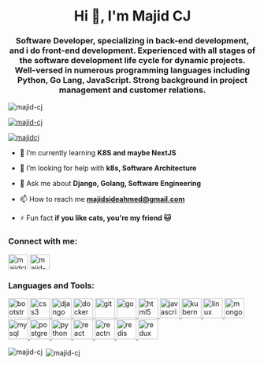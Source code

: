 <h1 align="center">Hi 👋, I'm Majid CJ</h1>
<h3 align="center">Software Developer, specializing in back-end development, and i do front-end development. Experienced with all stages of the software development life cycle for dynamic projects. Well-versed in numerous programming languages including Python, Go Lang, JavaScript. Strong background in project management and customer relations.</h3>

<p align="left"> <img src="https://komarev.com/ghpvc/?username=majid-cj&label=Profile%20views&color=0e75b6&style=flat" alt="majid-cj" /> </p>

<p align="left"> <a href="https://github.com/ryo-ma/github-profile-trophy"><img src="https://github-profile-trophy.vercel.app/?username=majid-cj" alt="majid-cj" /></a> </p>

<p align="left"> <a href="https://twitter.com/majidcj" target="blank"><img src="https://img.shields.io/twitter/follow/majidcj?logo=twitter&style=for-the-badge" alt="majidcj" /></a> </p>

- 🌱 I’m currently learning **K8S and maybe NextJS**

- 🤝 I’m looking for help with **k8s, Software Architecture**

- 💬 Ask me about **Django, Golang, Software Engineering**

- 📫 How to reach me **majidsideahmed@gmail.com**

- ⚡ Fun fact **if you like cats, you're my friend 🐱**

<h3 align="left">Connect with me:</h3>
<p align="left">
<a href="https://twitter.com/majidcj" target="blank"><img align="center" src="https://cdn.jsdelivr.net/npm/simple-icons@3.0.1/icons/twitter.svg" alt="majidcj" height="30" width="40" /></a>
<a href="https://linkedin.com/in/majid-cj" target="blank"><img align="center" src="https://cdn.jsdelivr.net/npm/simple-icons@3.0.1/icons/linkedin.svg" alt="majid-cj" height="30" width="40" /></a>
</p>

<h3 align="left">Languages and Tools:</h3>
<p align="left"> <a href="https://getbootstrap.com" target="_blank"> <img src="https://devicons.github.io/devicon/devicon.git/icons/bootstrap/bootstrap-plain.svg" alt="bootstrap" width="40" height="40"/> </a> <a href="https://www.w3schools.com/css/" target="_blank"> <img src="https://devicons.github.io/devicon/devicon.git/icons/css3/css3-original-wordmark.svg" alt="css3" width="40" height="40"/> </a> <a href="https://www.djangoproject.com/" target="_blank"> <img src="https://devicons.github.io/devicon/devicon.git/icons/django/django-original.svg" alt="django" width="40" height="40"/> </a> <a href="https://www.docker.com/" target="_blank"> <img src="https://devicons.github.io/devicon/devicon.git/icons/docker/docker-original-wordmark.svg" alt="docker" width="40" height="40"/> </a> <a href="https://git-scm.com/" target="_blank"> <img src="https://www.vectorlogo.zone/logos/git-scm/git-scm-icon.svg" alt="git" width="40" height="40"/> </a> <a href="https://golang.org" target="_blank"> <img src="https://devicons.github.io/devicon/devicon.git/icons/go/go-original.svg" alt="go" width="40" height="40"/> </a> <a href="https://www.w3.org/html/" target="_blank"> <img src="https://devicons.github.io/devicon/devicon.git/icons/html5/html5-original-wordmark.svg" alt="html5" width="40" height="40"/> </a> <a href="https://developer.mozilla.org/en-US/docs/Web/JavaScript" target="_blank"> <img src="https://devicons.github.io/devicon/devicon.git/icons/javascript/javascript-original.svg" alt="javascript" width="40" height="40"/> </a> <a href="https://kubernetes.io" target="_blank"> <img src="https://www.vectorlogo.zone/logos/kubernetes/kubernetes-icon.svg" alt="kubernetes" width="40" height="40"/> </a> <a href="https://www.linux.org/" target="_blank"> <img src="https://devicons.github.io/devicon/devicon.git/icons/linux/linux-original.svg" alt="linux" width="40" height="40"/> </a> <a href="https://www.mongodb.com/" target="_blank"> <img src="https://devicons.github.io/devicon/devicon.git/icons/mongodb/mongodb-original-wordmark.svg" alt="mongodb" width="40" height="40"/> </a> <a href="https://www.mysql.com/" target="_blank"> <img src="https://devicons.github.io/devicon/devicon.git/icons/mysql/mysql-original-wordmark.svg" alt="mysql" width="40" height="40"/> </a> <a href="https://www.postgresql.org" target="_blank"> <img src="https://devicons.github.io/devicon/devicon.git/icons/postgresql/postgresql-original-wordmark.svg" alt="postgresql" width="40" height="40"/> </a> <a href="https://www.python.org" target="_blank"> <img src="https://devicons.github.io/devicon/devicon.git/icons/python/python-original.svg" alt="python" width="40" height="40"/> </a> <a href="https://reactjs.org/" target="_blank"> <img src="https://devicons.github.io/devicon/devicon.git/icons/react/react-original-wordmark.svg" alt="react" width="40" height="40"/> </a> <a href="https://reactnative.dev/" target="_blank"> <img src="https://reactnative.dev/img/header_logo.svg" alt="reactnative" width="40" height="40"/> </a> <a href="https://redis.io" target="_blank"> <img src="https://devicons.github.io/devicon/devicon.git/icons/redis/redis-original-wordmark.svg" alt="redis" width="40" height="40"/> </a> <a href="https://redux.js.org" target="_blank"> <img src="https://devicons.github.io/devicon/devicon.git/icons/redux/redux-original.svg" alt="redux" width="40" height="40"/> </a> </p>

<p><img align="left" src="https://github-readme-stats.vercel.app/api/top-langs?username=majid-cj&show_icons=true&locale=en&layout=compact" alt="majid-cj" /></p>

<p>&nbsp;<img align="center" src="https://github-readme-stats.vercel.app/api?username=majid-cj&show_icons=true&locale=en" alt="majid-cj" /></p>

